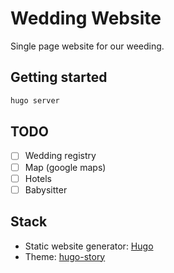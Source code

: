 # Wedding Website

Single page website for our weeding.

## Getting started

```bash
hugo server
```

## TODO

- [ ] Wedding registry
- [ ] Map (google maps)
- [ ] Hotels
- [ ] Babysitter

## Stack

- Static website generator: [Hugo](https://gohugo.io/)
- Theme: [hugo-story](https://github.com/caressofsteel/hugo-story)
